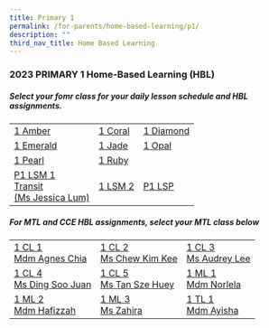 ```yaml
---
title: Primary 1
permalink: /for-parents/home-based-learning/p1/
description: ""
third_nav_title: Home Based Learning
---
```

<h3><b>2023 PRIMARY 1 Home-Based Learning (HBL)</b></h3>
<h5>Select your fomr class for your daily lesson schedule and HBL assignments.</h5>
<table>
	<tbody>
		<tr>
		<td><a target="_blank" href="https://docs.google.com/spreadsheets/d/1GtwSIH_yJnr3Tam0cMfiBjYl1-2juX0qLXfclNpMcNo/edit?usp=drive_link">1 Amber</a></td>
		<td><a target="_blank" href="https://docs.google.com/spreadsheets/d/1Jm4B5pT8b8gp2NKBw9fZ37Hc98w98_fDsRPiKSHI8GQ/edit?usp=drive_link">1 Coral</a></td>
		<td><a target="_blank" href="https://docs.google.com/spreadsheets/d/1wuySnXLH8Co-2GzxyV3QTZLulaqeoL41Sz15fOyo92U/edit?usp=drive_link">1 Diamond</a></td>
	</tr>
			<tr>
		<td><a target="_blank" href="https://docs.google.com/spreadsheets/d/1cDVm9Vcvubx_N4GXrehyrBflVWzPpt8CJpZeoYpEvus/edit?usp=drive_link">1 Emerald</a></td>
		<td><a target="_blank" href="https://docs.google.com/spreadsheets/d/1uEyGGbVjopWKwhN8GBa-LRIwrx7lgFK6_A5_CuTbync/edit?usp=drive_link">1 Jade</a></td>
		<td><a target="_blank" href="https://docs.google.com/spreadsheets/d/1O2lM5h7cZYdI92yIWCFz7D9ICFVg9NgScUS4ve5nDh8/edit?usp=drive_link">1 Opal</a></td>
	</tr>
			<tr>
		<td><a target="_blank" href="https://docs.google.com/spreadsheets/d/1kqi6_CRtF-S-HjtQgK1y4r9-f0svdzCd0t5yZIKk8dg/edit?usp=drive_link">1 Pearl</a></td>
		<td><a target="_blank" href="https://docs.google.com/spreadsheets/d/1RlG_iNbbBtNu3-c1GetKLtYVY6DcpI_bT0mmistLvDo/edit?usp=drive_link">1 Ruby</a></td>
				<td></td>
	</tr>
			<tr>
		<td><a target="_blank" href="https://docs.google.com/spreadsheets/d/1P0UZzSjdqFZyGwYQ6wGiotohdl0Ex8jCgWSzJ8zX4i0/edit?usp=drive_link">P1 LSM 1 <br> Transit <br> (Ms Jessica Lum)</a></td>
		<td><a target="_blank" href="https://docs.google.com/spreadsheets/d/1KR6uziuRt0FIPqf6b6tfcsnT7Gvz9vm1RIM8RAIg5EM/edit?usp=drive_link">1 LSM 2</a></td>
		<td><a target="_blank" href="https://docs.google.com/spreadsheets/d/1UMMPHqejHMoUGcdIM8MA70fbY5n9GxZ2wcac9Fbau50/edit?usp=drive_link">P1 LSP </a></td>
	</tr>
	</tbody>
</table>
<h5>For MTL and CCE HBL assignments, select your MTL class below</h5>
<table>
	<tbody>
		<tr>
		<td><a target="_blank" href="https://docs.google.com/spreadsheets/d/1ESgOph1-n0lac1xAELVUmhVhX8dDz992nFfXGB9xWFo/edit?usp=drive_link">1 CL 1 <br>Mdm Agnes Chia</a></td>
		<td><a target="_blank" href="https://docs.google.com/spreadsheets/d/1yT2v0B9_D-CyfpCMXL4gqIMfmcFxuShTXYt37Drc78o/edit?usp=drive_link">1 CL 2 <br>Ms Chew Kim Kee</a></td>
		<td><a target="_blank" href="https://docs.google.com/spreadsheets/d/1Nojy8r7cYxPflJtMbDDbVFLrgUppfVAFbh0s-wiL2ho/edit?usp=drive_link">1 CL 3 <br>Ms Audrey Lee</a></td>
	</tr>
		<tr>
		<td><a target="_blank" href="https://docs.google.com/spreadsheets/d/1dF5i0y26jTyG49BuJAVJ1ZK9tK1DpJhn0-mjh0A6Tto/edit?usp=drive_link">1 CL 4 <br>Ms Ding Soo Juan</a></td>
		<td><a target="_blank" href="https://docs.google.com/spreadsheets/d/1Rx8GyW5qTP3hGHC8PJZ7FJA6gAOo_fNVH7ZBeJu0uOU/edit?usp=drive_link">1 CL 5 <br>Ms Tan Sze Huey</a></td>
		<td><a target="_blank" href="https://docs.google.com/spreadsheets/d/1aYst3PgtZB93o94-WNTlxIwtDHwBqK7T/edit?usp=drive_link&amp;ouid=118052901982246903681&amp;rtpof=true&amp;sd=true">1 ML 1<br>Mdm Norlela</a></td>
	</tr>
		<tr>
		<td><a target="_blank" href="https://docs.google.com/spreadsheets/d/1_UoiwB8oTPPLJxz0mhh68i2j0w0G84cZ/edit?usp=drive_link&amp;ouid=118052901982246903681&amp;rtpof=true&amp;sd=true">1 ML 2 <br>Mdm Hafizzah</a></td>
		<td><a target="_blank" href="https://docs.google.com/spreadsheets/d/1M3Unkjd3Yqgc3HSqZETvU-SNC2v0f2CQ/edit?usp=drive_link&amp;ouid=118052901982246903681&amp;rtpof=true&amp;sd=true">1 ML 3 <br>Ms Zahira</a></td>
		<td><a target="_blank&quot;" href="https://docs.google.com/spreadsheets/d/1WwnopkEalkURra4uk70jGzV769ZK1cYOZzgL56ug8J0/edit?usp=drive_link">1 TL 1<br>Mdm Ayisha</a></td>
	</tr>
		</tbody>
</table>